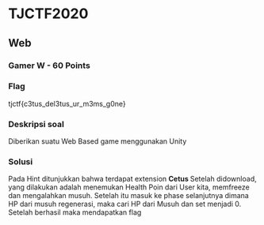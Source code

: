 # TJCTF2020

## Web

### Gamer W - 60 Points

### Flag
tjctf{c3tus_del3tus_ur_m3ms_g0ne}
### Deskripsi soal

Diberikan suatu Web Based game menggunakan Unity

### Solusi

Pada Hint ditunjukkan bahwa terdapat extension <b> Cetus </b> Setelah didownload, yang dilakukan adalah menemukan Health Poin dari User kita, memfreeze dan mengalahkan musuh. Setelah itu masuk ke phase selanjutnya dimana HP dari musuh regenerasi, maka cari HP dari Musuh dan set menjadi 0. Setelah berhasil maka mendapatkan flag

